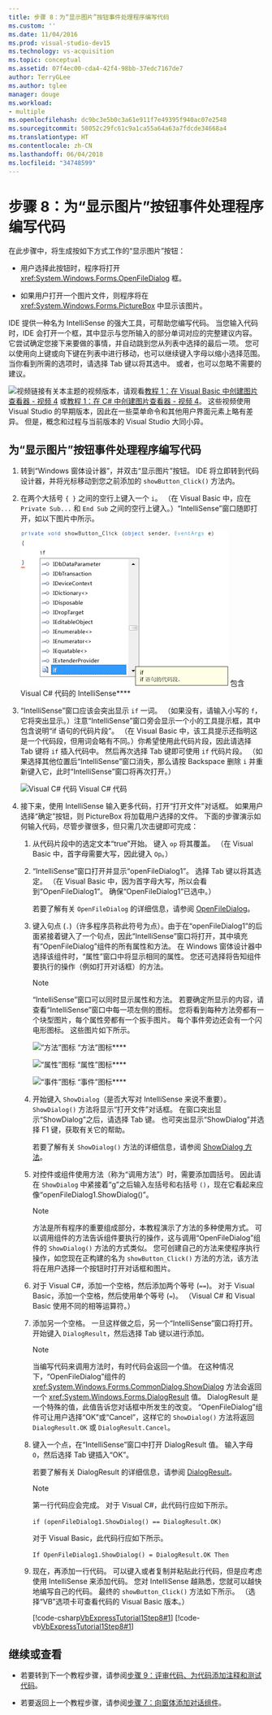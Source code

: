 ```yaml
---
title: 步骤 8：为“显示图片”按钮事件处理程序编写代码
ms.custom: ''
ms.date: 11/04/2016
ms.prod: visual-studio-dev15
ms.technology: vs-acquisition
ms.topic: conceptual
ms.assetid: 07f4ec00-cda4-42f4-98bb-37edc7167de7
author: TerryGLee
ms.author: tglee
manager: douge
ms.workload:
- multiple
ms.openlocfilehash: dc9bc3e5b0c3a61e911f7e49395f940ac07e2548
ms.sourcegitcommit: 58052c29fc61c9a1ca55a64a63a7fdcde34668a4
ms.translationtype: HT
ms.contentlocale: zh-CN
ms.lasthandoff: 06/04/2018
ms.locfileid: "34748599"
---
```

# <a name="step-8-write-code-for-the-show-a-picture-button-event-handler"></a>步骤 8：为“显示图片”按钮事件处理程序编写代码
在此步骤中，将生成按如下方式工作的“显示图片”按钮：

-   用户选择此按钮时，程序将打开 <xref:System.Windows.Forms.OpenFileDialog> 框。

-   如果用户打开一个图片文件，则程序将在<xref:System.Windows.Forms.PictureBox> 中显示该图片。

 IDE 提供一种名为 IntelliSense 的强大工具，可帮助您编写代码。 当您输入代码时，IDE 会打开一个框，其中显示与您所输入的部分单词对应的完整建议内容。 它尝试确定您接下来要做的事情，并自动跳到您从列表中选择的最后一项。 您可以使用向上键或向下键在列表中进行移动，也可以继续键入字母以缩小选择范围。 当你看到所需的选项时，请选择 Tab 键以将其选中。 或者，也可以忽略不需要的建议。

 ![视频链接](../data-tools/media/playvideo.gif)有关本主题的视频版本，请观看[教程 1：在 Visual Basic 中创建图片查看器 - 视频 4](http://go.microsoft.com/fwlink/?LinkId=205215) 或[教程 1：在 C# 中创建图片查看器 - 视频 4](http://go.microsoft.com/fwlink/?LinkId=205203)。 这些视频使用 Visual Studio 的早期版本，因此在一些菜单命令和其他用户界面元素上略有差异。 但是，概念和过程与当前版本的 Visual Studio 大同小异。

## <a name="to-write-code-for-the-show-a-picture-button-event-handler"></a>为“显示图片”按钮事件处理程序编写代码

1.  转到“Windows 窗体设计器”，并双击“显示图片”按钮。 IDE 将立即转到代码设计器，并将光标移动到您之前添加的 `showButton_Click()` 方法内。

2.  在两个大括号 `{ }` 之间的空行上键入一个 `i`。 （在 Visual Basic 中，应在 `Private Sub...` 和 `End Sub` 之间的空行上键入。）“IntelliSense”窗口随即打开，如以下图片中所示。

     ![包含 Visual C# 代码的 IntelliSense](../ide/media/express_ifintellisense.png)
包含 Visual C# 代码的 IntelliSense****

3.  “IntelliSense”窗口应该会突出显示 `if` 一词。 （如果没有，请输入小写的 `f`，它将突出显示。）注意“IntelliSense”窗口旁会显示一个小的工具提示框，其中包含说明“if 语句的代码片段”。 （在 Visual Basic 中，该工具提示还指明这是一个代码段，但用词会略有不同。）你希望使用此代码片段，因此请选择 Tab 键将 `if` 插入代码中。 然后再次选择 Tab 键即可使用 `if` 代码片段。 （如果选择其他位置后“IntelliSense”窗口消失，那么请按 Backspace 删除 `i` 并重新键入它，此时“IntelliSense”窗口将再次打开。）

     ![Visual C# 代码](../ide/media/express_highlighttrue.png) Visual C# 代码

4.  接下来，使用 IntelliSense 输入更多代码，打开“打开文件”对话框。 如果用户选择“确定”按钮，则 PictureBox 将加载用户选择的文件。 下面的步骤演示如何输入代码，尽管步骤很多，但只需几次击键即可完成：

    1.  从代码片段中的选定文本“true”开始。 键入 `op` 将其覆盖。 （在 Visual Basic 中，首字母需要大写，因此键入 `Op`。）

    2.  “IntelliSense”窗口打开并显示“openFileDialog1”。 选择 Tab 键以将其选定。 （在 Visual Basic 中，因为首字母大写，所以会看到“OpenFileDialog1”。 确保“OpenFileDialog1”已选中。）

         若要了解有关 `OpenFileDialog` 的详细信息，请参阅 [OpenFileDialog](http://msdn.microsoft.com/library/system.windows.forms.openfiledialog.aspx)。

    3.  键入句点 (`.`)（许多程序员称此符号为点）。由于在“openFileDialog1”的后面紧接着键入了一个句点，因此“IntelliSense”窗口将打开，其中填充有“OpenFileDialog”组件的所有属性和方法。 在 Windows 窗体设计器中选择该组件时，“属性”窗口中将显示相同的属性。 您还可选择将告知组件要执行的操作（例如打开对话框）的方法。

        > [!NOTE]
        >  “IntelliSense”窗口可以同时显示属性和方法。 若要确定所显示的内容，请查看“IntelliSense”窗口中每一项左侧的图标。 您将看到每种方法旁都有一个块型图片，每个属性旁都有一个扳手图片。 每个事件旁边还会有一个闪电形图标。 这些图片如下所示。

         ![“方法”图标](../ide/media/express_iconmethod.png)
“方法”图标****

         ![“属性”图标](../ide/media/express_iconproperty.png)
“属性”图标****

         ![“事件”图标](../ide/media/express_iconevent.png)
“事件”图标****

    4.  开始键入 `ShowDialog`（是否大写对 IntelliSense 来说不重要）。 `ShowDialog()` 方法将显示“打开文件”对话框。 在窗口突出显示“ShowDialog”之后，请选择 Tab 键。 也可突出显示“ShowDialog”并选择 F1 键，获取有关它的帮助。

         若要了解有关 `ShowDialog()` 方法的详细信息，请参阅 [ShowDialog 方法](http://msdn.microsoft.com/library/c7ykbedk.aspx)。

    5.  对控件或组件使用方法（称为“调用方法”）时，需要添加圆括号。 因此请在 `ShowDialog` 中紧接着“g”之后输入左括号和右括号 `()`，现在它看起来应像“openFileDialog1.ShowDialog()”。

        > [!NOTE]
        >  方法是所有程序的重要组成部分，本教程演示了方法的多种使用方式。 可以调用组件的方法告诉组件要执行的操作，这与调用“OpenFileDialog”组件的 `ShowDialog()` 方法的方式类似。 您可创建自己的方法来使程序执行操作，如您现在正构建的名为 `showButton_Click()` 方法的方法，该方法将在用户选择一个按钮时打开对话框和图片。

    6.  对于 Visual C#，添加一个空格，然后添加两个等号 (`==`)。 对于 Visual Basic，添加一个空格，然后使用单个等号 (`=`)。 （Visual C# 和 Visual Basic 使用不同的相等运算符。）

    7.  添加另一个空格。 一旦这样做之后，另一个“IntelliSense”窗口将打开。 开始键入 `DialogResult`，然后选择 Tab 键以进行添加。

        > [!NOTE]
        >  当编写代码来调用方法时，有时代码会返回一个值。 在这种情况下，“OpenFileDialog”组件的 <xref:System.Windows.Forms.CommonDialog.ShowDialog> 方法会返回一个 <xref:System.Windows.Forms.DialogResult> 值。 DialogResult 是一个特殊的值，此值告诉您对话框中所发生的改变。 “OpenFileDialog”组件可让用户选择“OK”或“Cancel”，这样它的 `ShowDialog()` 方法将返回 `DialogResult.OK` 或 `DialogResult.Cancel`。

    8.  键入一个点，在“IntelliSense”窗口中打开 DialogResult 值。 输入字母 `O`，然后选择 Tab 键插入“OK”。

         若要了解有关 DialogResult 的详细信息，请参阅 [DialogResult](http://msdn.microsoft.com/library/system.windows.forms.dialogresult.aspx)。

        > [!NOTE]
        >  第一行代码应会完成。 对于 Visual C#，此代码行应如下所示。
        >
        >  `if (openFileDialog1.ShowDialog() == DialogResult.OK)`
        >
        >  对于 Visual Basic，此代码行应如下所示。
        >
        >  `If OpenFileDialog1.ShowDialog() = DialogResult.OK Then`

    9. 现在，再添加一行代码。 可以键入或者复制并粘贴此行代码，但是应考虑使用 IntelliSense 来添加代码。 您对 IntelliSense 越熟悉，您就可以越快地编写自己的代码。 最终的 `showButton_Click()` 方法如下所示。 （选择“VB”选项卡可查看代码的 Visual Basic 版本。）

         [!code-csharp[VbExpressTutorial1Step8#1](../ide/codesnippet/CSharp/step-8-write-code-for-the-show-a-picture-button-event-handler_1.cs)]
         [!code-vb[VbExpressTutorial1Step8#1](../ide/codesnippet/VisualBasic/step-8-write-code-for-the-show-a-picture-button-event-handler_1.vb)]

## <a name="to-continue-or-review"></a>继续或查看

-   若要转到下一个教程步骤，请参阅[步骤 9：评审代码、为代码添加注释和测试代码](../ide/step-9-review-comment-and-test-your-code.md)。

-   若要返回上一个教程步骤，请参阅[步骤 7：向窗体添加对话组件](../ide/step-7-add-dialog-components-to-your-form.md)。
